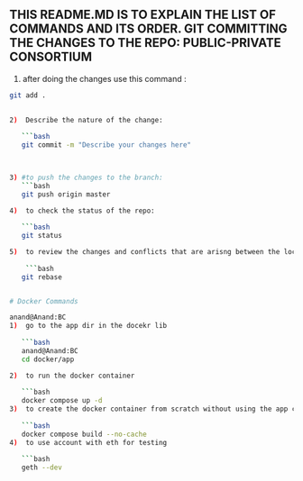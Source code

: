 
## THIS README.MD IS TO EXPLAIN THE LIST OF COMMANDS AND ITS ORDER. GIT COMMITTING THE CHANGES TO THE REPO: PUBLIC-PRIVATE CONSORTIUM 

 1) after doing the changes use this command :
 
 ```bash 
 git add .
    

2)  Describe the nature of the change:  
    
    ```bash
    git commit -m "Describe your changes here"
        


3) #to push the changes to the branch: 
    ```bash
    git push origin master

4)  to check the status of the repo: 
    
    ```bash
    git status

5)  to review the changes and conflicts that are arisng between the local and remote: 
        
     ```bash
    git rebase


# Docker Commands 

anand@Anand:BC
1)  go to the app dir in the docekr lib
    
    ```bash
    anand@Anand:BC  
    cd docker/app

2)  to run the docker container 
             
    ```bash         
    docker compose up -d 
3)  to create the docker container from scratch without using the app cache
    
    ```bash
    docker compose build --no-cache
4)  to use account with eth for testing 
    
    ```bash
    geth --dev
